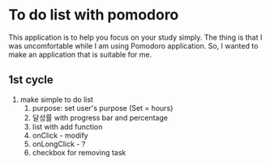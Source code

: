 # To do list with pomodoro
This application is to help you focus on your study simply. 
The thing is that I was uncomfortable while I am using Pomodoro application.
So, I wanted to make an application that is suitable for me.
## 1st cycle
1. make simple to do list
    1. purpose: set user's purpose (Set = hours)
    2. 달성률 with progress bar and percentage
    3. list with add function
    4. onClick - modify
    5. onLongClick - ?
    6. checkbox for removing task